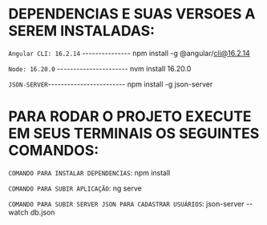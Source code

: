  # DEPENDENCIAS E SUAS VERSOES A SEREM INSTALADAS:

  `Angular CLI: 16.2.14` --------------- npm install -g @angular/cli@16.2.14
 
  `Node: 16.20.0` ---------------------- nvm install 16.20.0  
                 
  `JSON-SERVER`------------------------  npm install -g json-server
 
 
# PARA RODAR O PROJETO EXECUTE EM SEUS TERMINAIS OS SEGUINTES COMANDOS:

`COMANDO PARA INSTALAR DEPENDENCIAS`: npm install

`COMANDO PARA SUBIR APLICAÇÃO`: ng serve

`COMANDO PARA SUBIR SERVER JSON PARA CADASTRAR USUÁRIOS`: json-server --watch db.json